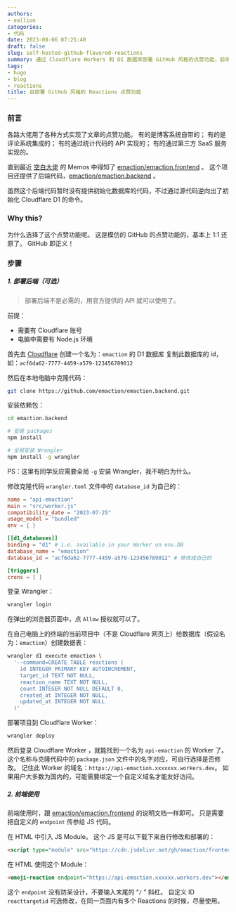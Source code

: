 ```yaml
---
authors:
- eallion
categories:
- 代码
date: 2023-08-06 07:25:40
draft: false
slug: self-hosted-github-flavored-reactions
summary: 通过 Cloudflare Workers 和 D1 数据库部署 GitHub 风格的点赞功能，前端使用 emaction.frontend 模块实现交互，无需复杂配置即可快速集成到网站中。
tags:
- hugo
- blog
- reactions
title: 自部署 GitHub 风格的 Reactions 点赞功能
---
```

### 前言

各路大佬用了各种方式实现了文章的点赞功能。
有的是博客系统自带的；
有的是评论系统集成的；
有的通过统计代码的 API 实现的；
有的通过第三方 SaaS 服务实现的。

直到最近 [空白大佬](https://memos.koobai.com/m/161) 的 Memos 中得知了 <i class="fab fa-github fa-fw"></i>[emaction/emaction.frontend](https://github.com/emaction/emaction.frontend) 。
这个项目还提供了后端代码，<i class="fab fa-github fa-fw"></i>[emaction/emaction.backend](https://github.com/emaction/emaction.backend) 。

虽然这个后端代码暂时没有提供初始化数据库的代码，不过通过源代码逆向出了初始化 Cloudflare D1 的命令。

### Why this?

为什么选择了这个点赞功能呢。
这是模仿的 GitHub 的点赞功能的，基本上 1:1 还原了。
GitHub 即正义！

### 步骤

##### 1. 部署后端（可选）

> 部署后端不是必需的，用官方提供的 API 就可以使用了。

前提：

- 需要有 Cloudflare 账号
- 电脑中需要有 Node.js 环境

首先去 [Cloudflare](https://dash.cloudflare.com/workers/d1) 创建一个名为：`emaction` 的 D1 数据库
复制此数据库的 id，如：`acf6da62-7777-4459-a579-123456789012`

然后在本地电脑中克隆代码：

```bash
git clone https://github.com/emaction/emaction.backend.git
```

安装依赖包：

```bash
cd emaction.backend

# 安装 packages
npm install

# 全局安装 Wrangler
npm install -g wrangler
```

PS：这里有同学反应需要全局 `-g` 安装 Wrangler，我不明白为什么。

修改克隆代码 `wrangler.toml` 文件中的 `database_id` 为自己的：

```toml
name = "api-emaction"
main = "src/worker.js"
compatibility_date = "2023-07-25"
usage_model = "bundled"
env = { }

[[d1_databases]]
binding = "d1" # i.e. available in your Worker on env.DB
database_name = "emaction"
database_id = "acf6da62-7777-4459-a579-123456789012" # 修改成自己的

[triggers]
crons = [ ]
```

登录 Wrangler：

```bash
wrangler login
```

在弹出的浏览器页面中，点 `Allow` 授权就可以了。

在自己电脑上的终端的当前项目中（不是 Cloudflare 网页上）给数据库（假设名为：`emaction`）创建数据表：

```bash
wrangler d1 execute emaction \
  '--command=CREATE TABLE reactions (
    id INTEGER PRIMARY KEY AUTOINCREMENT,
    target_id TEXT NOT NULL,
    reaction_name TEXT NOT NULL,
    count INTEGER NOT NULL DEFAULT 0, 
    created_at INTEGER NOT NULL,
    updated_at INTEGER NOT NULL
  )'
```

部署项目到 Cloudflare Worker：

```bash
wrangler deploy
```

然后登录 Cloudflare Worker ，就能找到一个名为 `api-emaction` 的 Worker 了。
这个名称与克隆代码中的 `package.json` 文件中的名字对应，可自行选择是否修改。
记住此 Worker 的域名：`https://api-emaction.xxxxxxx.workers.dev`。
如果用户大多数为国内的，可能需要绑定一个自定义域名才能友好访问。

##### 2. 前端使用

前端使用时，跟 <i class="fab fa-github fa-fw"></i>[emaction/emaction.frontend](https://github.com/emaction/emaction.frontend) 的说明文档一样即可。
只是需要把自定义的 `endpoint` 传参给 JS 代码。

在 HTML 中引入 JS Module。
这个 JS 是可以下载下来自行修改和部署的：

```html
<script type="module" src="https://cdn.jsdelivr.net/gh/emaction/frontend.dist@1.0.7/bundle.js"></script>
```

在 HTML 使用这个 Module：

```html
<emoji-reaction endpoint="https://api-emaction.xxxxxx.workers.dev"></emoji-reaction>
```

这个 `endpoint` 没有防呆设计，不要输入末尾的 “`/` ” 斜杠。
自定义 ID `reacttargetid` 可选修改，在同一页面内有多个 Reactions 的时候，尽量使用。